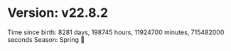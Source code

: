 # Version: v22.8.2
Time since birth: 8281 days, 198745 hours, 11924700 minutes, 715482000 seconds
Season: Spring 🌸
